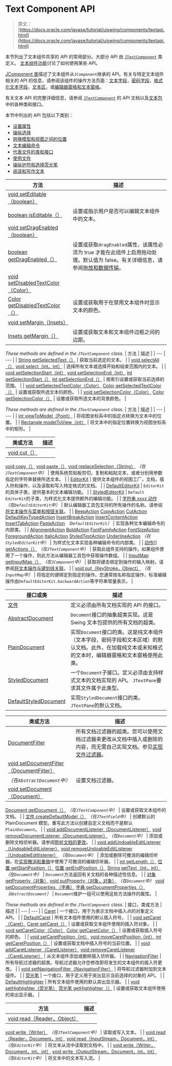 # Text Component API

> 原文： [https://docs.oracle.com/javase/tutorial/uiswing/components/textapi.html](https://docs.oracle.com/javase/tutorial/uiswing/components/textapi.html)

本节列出了文本组件共享的 API 的常用部分。大部分 API 由 [`JTextComponent`](https://docs.oracle.com/javase/8/docs/api/javax/swing/text/JTextComponent.html) 类定义。 [文本组件功能](generaltext.html)讨论了如何使用某些 API。

[JComponent 类](jcomponent.html)描述了文本组件从`JComponent`继承的 API。有关与特定文本组件相关的 API 的信息，请参阅该组件的操作方法页面：[文本字段](textfield.html)，[密码字段](passwordfield.html)，[格式化文本字段](formattedtextfield.html)，[文本区](textarea.html)，或[编辑器窗格和文本窗格](editorpane.html)。

有关文本 API 的完整详细信息，请参阅 [`JTextComponent`](https://docs.oracle.com/javase/8/docs/api/javax/swing/text/JTextComponent.html) 的 API 文档以及[文本包](https://docs.oracle.com/javase/8/docs/api/javax/swing/text/package-summary.html)中的各种类和接口。

本节中列出的 API 包括以下类别：

*   [设置属性](#appearance)
*   [操纵选择](#selection)
*   [转换模型和视图之间的位置](#conversions)
*   [文本编辑命令](#apiforcommands)
*   [代表文件的类和接口](#docclasses)
*   [使用文件](#docmethods)
*   [操纵护符和选择荧光笔](#carrots)
*   [阅读和写作文本](#io)


| 方法 | 描述 |
| --- | --- |
| [void setEditable（boolean）](https://docs.oracle.com/javase/8/docs/api/javax/swing/text/JTextComponent.html#setEditable-boolean-)
[boolean isEditable（）](https://docs.oracle.com/javase/8/docs/api/javax/swing/text/JTextComponent.html#isEditable--) | 设置或指示用户是否可以编辑文本组件中的文本。 |
| [void setDragEnabled（boolean）](https://docs.oracle.com/javase/8/docs/api/javax/swing/text/JTextComponent.html#setDragEnabled-boolean-)
[boolean getDragEnabled（）](https://docs.oracle.com/javase/8/docs/api/javax/swing/text/JTextComponent.html#getDragEnabled--) | 设置或获取`dragEnabled`属性，该属性必须为 true 才能在此组件上启用拖动处理。默认值为 false。有关详细信息，请参阅[拖放和数据传输](../dnd/index.html)。 |
| [void setDisabledTextColor（Color）](https://docs.oracle.com/javase/8/docs/api/javax/swing/text/JTextComponent.html#setDisabledTextColor-java.awt.Color-)
[Color getDisabledTextColor（）](https://docs.oracle.com/javase/8/docs/api/javax/swing/text/JTextComponent.html#getDisabledTextColor--) | 设置或获取用于在禁用文本组件时显示文本的颜色。 |
| [void setMargin（Insets）](https://docs.oracle.com/javase/8/docs/api/javax/swing/text/JTextComponent.html#setMargin-java.awt.Insets-)
[Insets getMargin（）](https://docs.oracle.com/javase/8/docs/api/javax/swing/text/JTextComponent.html#getMargin--) | 设置或获取文本和文本组件边框之间的边距。 |


_These methods are defined in the `JTextComponent` class._
| 方法 | 描述 |
| --- | --- |
| [String getSelectedText（）](https://docs.oracle.com/javase/8/docs/api/javax/swing/text/JTextComponent.html#getSelectedText--) | 获取当前选定的文本。 |
| [void selectAll（）](https://docs.oracle.com/javase/8/docs/api/javax/swing/text/JTextComponent.html#selectAll--)
[void select（int，int）](https://docs.oracle.com/javase/8/docs/api/javax/swing/text/JTextComponent.html#select-int-int-) | 选择所有文本或选择开始和结束范围内的文本。 |
| [void setSelectionStart（int）](https://docs.oracle.com/javase/8/docs/api/javax/swing/text/JTextComponent.html#setSelectionStart-int-)
[void setSelectionEnd（int）](https://docs.oracle.com/javase/8/docs/api/javax/swing/text/JTextComponent.html#setSelectionEnd-int-)
[int getSelectionStart（）](https://docs.oracle.com/javase/8/docs/api/javax/swing/text/JTextComponent.html#getSelectionStart--)
[int getSelectionEnd（）](https://docs.oracle.com/javase/8/docs/api/javax/swing/text/JTextComponent.html#getSelectionEnd--) | 按索引设置或获取当前选择的范围。 |
| [void setSelectedTextColor（Color）](https://docs.oracle.com/javase/8/docs/api/javax/swing/text/JTextComponent.html#setSelectedTextColor-java.awt.Color-)
[Color getSelectedTextColor（）](https://docs.oracle.com/javase/8/docs/api/javax/swing/text/JTextComponent.html#getSelectedTextColor--) | 设置或获取所选文本的颜色。 |
| [void setSelectionColor（Color）](https://docs.oracle.com/javase/8/docs/api/javax/swing/text/JTextComponent.html#setSelectionColor-java.awt.Color-)
[Color getSelectionColor（）](https://docs.oracle.com/javase/8/docs/api/javax/swing/text/JTextComponent.html#getSelectionColor--) | 设置或获取所选文本的背景颜色。 |


_These methods are defined in the `JTextComponent` class._
| 方法 | 描述 |
| --- | --- |
| [int viewToModel（Point）](https://docs.oracle.com/javase/8/docs/api/javax/swing/text/JTextComponent.html#viewToModel-java.awt.Point-) | 将视图坐标系中的指定点转换为文本中的位置。 |
| [Rectangle modelToView（int）](https://docs.oracle.com/javase/8/docs/api/javax/swing/text/JTextComponent.html#modelToView-int-) | 将文本中的指定位置转换为视图坐标系中的矩形。 |


| 类或方法 | 描述 |
| --- | --- |
| [void cut（）](https://docs.oracle.com/javase/8/docs/api/javax/swing/text/JTextComponent.html#cut--)
[void copy（）](https://docs.oracle.com/javase/8/docs/api/javax/swing/text/JTextComponent.html#copy--)
[void paste（）](https://docs.oracle.com/javase/8/docs/api/javax/swing/text/JTextComponent.html#paste--)
[void replaceSelection（String）](https://docs.oracle.com/javase/8/docs/api/javax/swing/text/JTextComponent.html#replaceSelection-java.lang.String-)
_（在`JTextComponent`中）_ | 使用系统剪贴板剪切，复制和粘贴文本，或者分别用参数指定的字符串替换所选文本。 |
| [EditorKit](https://docs.oracle.com/javase/8/docs/api/javax/swing/text/EditorKit.html) | 提供文本组件的视图工厂，文档，插入符和操作，以及读取和写入特定格式的文档。 |
| [DefaultEditorKit](https://docs.oracle.com/javase/8/docs/api/javax/swing/text/DefaultEditorKit.html) | `EditorKit`的具体子类，提供基本的文本编辑功能。 |
| [StyledEditorKit](https://docs.oracle.com/javase/8/docs/api/javax/swing/text/StyledEditorKit.html) | `Default EditorKit`的子类，为样式化文本提供额外的编辑功能。 |
| [字符串 _xxxx_ 动作](https://docs.oracle.com/javase/8/docs/api/javax/swing/text/DefaultEditorKit.html#field_summary)
_（在`DefaultEditorKit`中）_ | 默认编辑器工具包支持的所有操作的名称。请参阅[将文本操作与菜单和按钮关联](generaltext.html#commands)。 |
| [BeepAction](https://docs.oracle.com/javase/8/docs/api/javax/swing/text/DefaultEditorKit.BeepAction.html)
[CopyAction](https://docs.oracle.com/javase/8/docs/api/javax/swing/text/DefaultEditorKit.CopyAction.html)
[CutAction](https://docs.oracle.com/javase/8/docs/api/javax/swing/text/DefaultEditorKit.CutAction.html)
[DefaultKeyTypedAction](https://docs.oracle.com/javase/8/docs/api/javax/swing/text/DefaultEditorKit.DefaultKeyTypedAction.html)
[InsertBreakAction](https://docs.oracle.com/javase/8/docs/api/javax/swing/text/DefaultEditorKit.InsertBreakAction.html)
[InsertContentAction](https://docs.oracle.com/javase/8/docs/api/javax/swing/text/DefaultEditorKit.InsertContentAction.html)
[InsertTabAction](https://docs.oracle.com/javase/8/docs/api/javax/swing/text/DefaultEditorKit.InsertTabAction.html)
[PasteAction](https://docs.oracle.com/javase/8/docs/api/javax/swing/text/DefaultEditorKit.PasteAction.html)
_（`DefaultEditorKit`）_ | 实现各种文本编辑命令的内部类。 |
| [AlignmentAction](https://docs.oracle.com/javase/8/docs/api/javax/swing/text/StyledEditorKit.AlignmentAction.html)
[BoldAction](https://docs.oracle.com/javase/8/docs/api/javax/swing/text/StyledEditorKit.BoldAction.html)
[FontFamilyAction](https://docs.oracle.com/javase/8/docs/api/javax/swing/text/StyledEditorKit.FontFamilyAction.html)
[FontSizeAction](https://docs.oracle.com/javase/8/docs/api/javax/swing/text/StyledEditorKit.FontSizeAction.html)
[ForegroundAction](https://docs.oracle.com/javase/8/docs/api/javax/swing/text/StyledEditorKit.ForegroundAction.html)
[ItalicAction](https://docs.oracle.com/javase/8/docs/api/javax/swing/text/StyledEditorKit.ItalicAction.html)
[StyledTextAction](https://docs.oracle.com/javase/8/docs/api/javax/swing/text/StyledEditorKit.StyledTextAction.html)
[UnderlineAction](https://docs.oracle.com/javase/8/docs/api/javax/swing/text/StyledEditorKit.UnderlineAction.html)
_（在`StyledEditorKit`中）_ | 为样式化文本实现各种编辑命令的内部类。 |
| [动作[] getActions（）](https://docs.oracle.com/javase/8/docs/api/javax/swing/text/JTextComponent.html#getActions--)
_（在`JTextComponent`中）_ | 获取此组件支持的操作。如果组件使用了一个操作，则此方法从编辑器工具包中获取操作数组。 |
| [InputMap getInputMap（）](https://docs.oracle.com/javase/8/docs/api/javax/swing/JComponent.html#getInputMap--)
_（在`JComponent`中）_ | 获取将键击绑定到操作的输入映射。请参阅[将文本操作与键划线关联](generaltext.html#bindingkeystrokes)。 |
| [void put（KeyStroke，Object）](https://docs.oracle.com/javase/8/docs/api/javax/swing/InputMap.html#put-javax.swing.KeyStroke-java.lang.Object-)
_（在`InputMap`中）_ | 将指定的键绑定到指定的操作。您通常按名称指定操作，标准编辑操作由`DefaultEditorKit.backwardAction`等字符串常量表示。 |


| 接口或类 | 描述 |
| --- | --- |
| [文件](https://docs.oracle.com/javase/8/docs/api/javax/swing/text/Document.html) | 定义必须由所有文档实现的 API 的接口。 |
| [AbstractDocument](https://docs.oracle.com/javase/8/docs/api/javax/swing/text/AbstractDocument.html) | `Document`接口的抽象超类实现。这是 Swing 文本包提供的所有文档的超类。 |
| [PlainDocument](https://docs.oracle.com/javase/8/docs/api/javax/swing/text/PlainDocument.html) | 实现`Document`接口的类。这是纯文本组件（文本字段，密码字段和文本区域）的默认文档。此外，在加载纯文本或未知格式的文本时，编辑器窗格和文本窗格使用此类。 |
| [StyledDocument](https://docs.oracle.com/javase/8/docs/api/javax/swing/text/StyledDocument.html) | 一个`Document`子接口。定义必须由支持样式文本的文档实现的 API。 `JTextPane`要求其文件属于此类型。 |
| [DefaultStyledDocument](https://docs.oracle.com/javase/8/docs/api/javax/swing/text/DefaultStyledDocument.html) | 实现`StyledDocument`接口的类。 `JTextPane`的默认文档。 |


| 类或方法 | 描述 |
| --- | --- |
| [DocumentFilter](https://docs.oracle.com/javase/8/docs/api/javax/swing/text/DocumentFilter.html) | 所有文档过滤器的超类。您可以使用文档过滤器来更改从文档中插入或删除的内容，而无需自己实现文档。参见[实现文件过滤器](generaltext.html#filter)。 |
| [void setDocumentFilter（DocumentFilter）](https://docs.oracle.com/javase/8/docs/api/javax/swing/text/AbstractDocument.html#setDocumentFilter-javax.swing.text.DocumentFilter-)
_（在`AbstractDocument`中）_ | 设置文档过滤器。 |
| [void setDocument（Document）](https://docs.oracle.com/javase/8/docs/api/javax/swing/text/JTextComponent.html#setDocument-javax.swing.text.Document-)
[Document getDocument（）](https://docs.oracle.com/javase/8/docs/api/javax/swing/text/JTextComponent.html#getDocument--)
_（在`JTextComponent`中）_ | 设置或获取文本组件的文档。 |
| [文件 createDefaultModel（）](https://docs.oracle.com/javase/8/docs/api/javax/swing/JTextField.html#createDefaultModel--)
_（在`JTextField`中）_ | 创建默认的 PlainDocument 模型。重写此方法以创建自定义文档而不是默认`PlainDocument`。 |
| [void addDocumentListener（DocumentListener）](https://docs.oracle.com/javase/8/docs/api/javax/swing/text/Document.html#addDocumentListener-javax.swing.event.DocumentListener-)
[void removeDocumentListener（DocumentListener）](https://docs.oracle.com/javase/8/docs/api/javax/swing/text/Document.html#removeDocumentListener-javax.swing.event.DocumentListener-)
_（在`Document`中）_ | 添加或删除文档侦听器。请参阅[聆听文档的更改](generaltext.html#doclisteners)。 |
| [void addUndoableEditListener（UndoableEditListener）](https://docs.oracle.com/javase/8/docs/api/javax/swing/text/Document.html#addUndoableEditListener-javax.swing.event.UndoableEditListener-)
[void removeUndoableEditListener（UndoableEditlistener）](https://docs.oracle.com/javase/8/docs/api/javax/swing/text/Document.html#removeUndoableEditListener-javax.swing.event.UndoableEditListener-)
_（在`Document`中）_ | 添加或删除可撤消的编辑侦听器。在[实现撤消和重做](generaltext.html#undo)中使用了可撤消的编辑侦听器。 |
| [int getLength（）](https://docs.oracle.com/javase/8/docs/api/javax/swing/text/Document.html#getLength--)
[位置 getStartPosition（）](https://docs.oracle.com/javase/8/docs/api/javax/swing/text/Document.html#getStartPosition--)
[位置 getEndPosition（）](https://docs.oracle.com/javase/8/docs/api/javax/swing/text/Document.html#getEndPosition--)
[String getText（int，int）](https://docs.oracle.com/javase/8/docs/api/javax/swing/text/Document.html#getText-int-int-)
_（在`Document`中）_ | `Document`方法返回有关文档的各种描述性信息。 |
| [对象 getProperty（对象）](https://docs.oracle.com/javase/8/docs/api/javax/swing/text/Document.html#getProperty-java.lang.Object-)
[void putProperty（对象，对象）](https://docs.oracle.com/javase/8/docs/api/javax/swing/text/Document.html#putProperty-java.lang.Object-java.lang.Object-)
_（在`Document`中）_
[void setDocumentProperties （字典）](https://docs.oracle.com/javase/8/docs/api/javax/swing/text/AbstractDocument.html#setDocumentProperties-java.util.Dictionary-)
[字典 getDocumentProperties（）](https://docs.oracle.com/javase/8/docs/api/javax/swing/text/AbstractDocument.html#getDocumentProperties--)
_（`AbstractDocument`）_ | `Document`维护一组可以使用这些方法操作的属性。 |


_These methods are defined in the `JTextComponent` class._
| 接口，类或方法 | 描述 |
| --- | --- |
| [Caret](https://docs.oracle.com/javase/8/docs/api/javax/swing/text/Caret.html) | 一个接口，用于为表示文档中插入点的对象定义 API。 |
| [DefaultCaret](https://docs.oracle.com/javase/8/docs/api/javax/swing/text/DefaultCaret.html) | 所有文本组件使用的默认插入符号。 |
| [void setCaret（Caret）](https://docs.oracle.com/javase/8/docs/api/javax/swing/text/JTextComponent.html#setCaret-javax.swing.text.Caret-)
[Caret getCaret（）](https://docs.oracle.com/javase/8/docs/api/javax/swing/text/JTextComponent.html#getCaret--) | 设置或获取文本组件使用的插入符对象。 |
| [void setCaretColor（Color）](https://docs.oracle.com/javase/8/docs/api/javax/swing/text/JTextComponent.html#setCaretColor-java.awt.Color-)
[Color getCaretColor（）](https://docs.oracle.com/javase/8/docs/api/javax/swing/text/JTextComponent.html#getCaretColor--) | 设置或获取插入符号的颜色。 |
| [void setCaretPosition（int）](https://docs.oracle.com/javase/8/docs/api/javax/swing/text/JTextComponent.html#setCaretPosition-int-)
[void moveCaretPosition（int）](https://docs.oracle.com/javase/8/docs/api/javax/swing/text/JTextComponent.html#moveCaretPosition-int-)
[int getCaretPosition（）](https://docs.oracle.com/javase/8/docs/api/javax/swing/text/JTextComponent.html#getCaretPosition--) | 设置或获取文档中插入符号的当前位置。 |
| [void addCaretListener（CaretListener）](https://docs.oracle.com/javase/8/docs/api/javax/swing/text/JTextComponent.html#addCaretListener-javax.swing.event.CaretListener-)
[void removeCaretListener（CaretListener）](https://docs.oracle.com/javase/8/docs/api/javax/swing/text/JTextComponent.html#removeCaretListener-javax.swing.event.CaretListener-) | 从文本组件添加或删除插入侦听器。 |
| [NavigationFilter](https://docs.oracle.com/javase/8/docs/api/javax/swing/text/NavigationFilter.html) | 所有导航过滤器的超类。导航过滤器允许您修改即将发生的文本组件的插入符更改。 |
| [void setNavigationFilter（NavigationFilter）](https://docs.oracle.com/javase/8/docs/api/javax/swing/text/JTextComponent.html#setNavigationFilter-javax.swing.text.NavigationFilter-) | 将导航过滤器附加到文本组件。 |
| [荧光笔](https://docs.oracle.com/javase/8/docs/api/javax/swing/text/Highlighter.html) | 一个接口，用于定义用于突出显示当前选择的对象的 API。 |
| [DefaultHighlighter](https://docs.oracle.com/javase/8/docs/api/javax/swing/text/DefaultHighlighter.html) | 所有文本组件使用的默认突出显示器。 |
| [void setHighlighter（荧光笔）](https://docs.oracle.com/javase/8/docs/api/javax/swing/text/JTextComponent.html#setHighlighter-javax.swing.text.Highlighter-)
[荧光笔 getHighlighter（）](https://docs.oracle.com/javase/8/docs/api/javax/swing/text/JTextComponent.html#getHighlighter--) | 设置或获取文本组件使用的突出显示器。 |


| 方法 | 描述 |
| --- | --- |
| [void read（Reader，Object）](https://docs.oracle.com/javase/8/docs/api/javax/swing/text/JTextComponent.html#read-java.io.Reader-java.lang.Object-)
[void write（Writer）](https://docs.oracle.com/javase/8/docs/api/javax/swing/text/JTextComponent.html#write-java.io.Writer-)
_（在`JTextComponent`中）_ | 读取或写入文本。 |
| [void read（Reader，Document，int）](https://docs.oracle.com/javase/8/docs/api/javax/swing/text/EditorKit.html#read-java.io.Reader-javax.swing.text.Document-int-)
[void read（InputStream，Document，int）](https://docs.oracle.com/javase/8/docs/api/javax/swing/text/EditorKit.html#read-java.io.InputStream-javax.swing.text.Document-int-)
_（在`EditorKit`中）_ | 将文本从流中读取到文档中。 |
| [void write（Writer，Document，int，int）](https://docs.oracle.com/javase/8/docs/api/javax/swing/text/EditorKit.html#write-java.io.Writer-javax.swing.text.Document-int-int-)
[void write（OutputStream，Document，int，int）](https://docs.oracle.com/javase/8/docs/api/javax/swing/text/EditorKit.html#write-java.io.OutputStream-javax.swing.text.Document-int-int-)
_（在`EditorKit`中）_ | 将文本中的文本写入流。 |